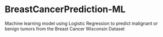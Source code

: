 # BreastCancerPrediction-ML
 Machine learning model using Logistic Regression to predict malignant or benign tumors from the Breast Cancer Wisconsin Dataset
